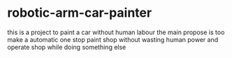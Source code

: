 # robotic-arm-car-painter
this is a project to paint a car without human labour
the main propose is too make a automatic one stop paint shop without wasting human power and operate shop while doing something else
